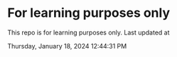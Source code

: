 # For learning purposes only
This repo is for learning purposes only.
Last updated at

Thursday, January 18, 2024 12:44:31 PM

